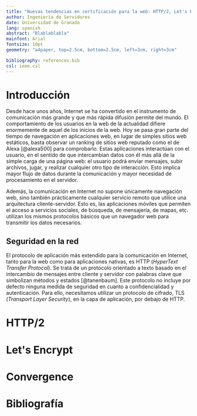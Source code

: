 ```yaml
---
title: "Nuevas tendencias en certificación para la web: HTTP/2, Let's Encrypt y Convergence"
author: Ingeniería de Servidores
date: Universidad de Granada
lang: spanish
abstract: "Blablablabla"
mainfont: Arial
fontsize: 10pt
geometry: "a4paper, top=2.5cm, bottom=2.5cm, left=3cm, right=3cm"

bibliography: references.bib
csl: ieee.csl
---
```


# Introducción

Desde hace unos años, Internet se ha convertido en el instrumento de comunicación más grande y que más rápida
difusión permite del mundo. El comportamiento de los usuarios en la web de la actualidad difiere enormemente de 
aquel de los inicios de la web. Hoy se pasa gran parte del tiempo de navegación en aplicaciones web, en lugar de 
simples sitios web estáticos, basta observar un ranking de sitios web reputado como el de Alexa [@alexa500] para
comprobarlo. Estas aplicaciones interactúan con el usuario, en el sentido de que intercambian datos 
con él más allá de la simple carga de una página web: el usuario podrá enviar mensajes, subir archivos, jugar, y
realizar cualquier otro tipo de interacción. Esto implica mayor flujo de datos durante la comunicación y mayor
necesidad de procesamiento en el servidor.

Además, la comunicación en Internet no supone únicamente navegación web, sino también prácticamente cualquier
servicio remoto que utilice una arquitectura cliente-servidor. Esto es, las aplicaciones móviles que permiten
el acceso a servicios sociales, de búsqueda, de mensajería, de mapas, etc. utilizan los mismos protocolos básicos
que un navegador web para transmitir los datos necesarios. 

## Seguridad en la red

El protocolo de aplicación más extendido para la comunicación en Internet, tanto para la web como para aplicaciones nativas, es
HTTP (*HyperText Transfer Protocol*). Se trata de un protocolo orientado a texto basado en el intercambio de
mensajes entre cliente y servidor con palabras clave que simbolizan métodos y estados [@tanenbaum]. Este protocolo
no incluye por defecto ninguna medida de seguridad en cuanto a confidencialidad y autenticación. Para ello, necesitamos
utilizar un protocolo de cifrado, TLS (*Transport Layer Security*), en la capa de aplicación, por debajo de HTTP.

# HTTP/2

# Let's Encrypt

# Convergence

# Bibliografía

